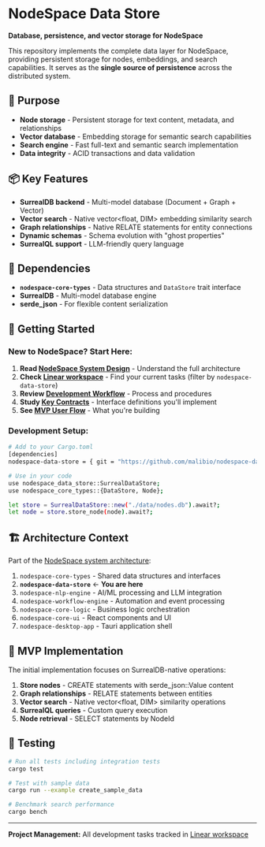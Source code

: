 # NodeSpace Data Store

**Database, persistence, and vector storage for NodeSpace**

This repository implements the complete data layer for NodeSpace, providing persistent storage for nodes, embeddings, and search capabilities. It serves as the **single source of persistence** across the distributed system.

## 🎯 Purpose

- **Node storage** - Persistent storage for text content, metadata, and relationships
- **Vector database** - Embedding storage for semantic search capabilities
- **Search engine** - Fast full-text and semantic search implementation
- **Data integrity** - ACID transactions and data validation

## 📦 Key Features

- **SurrealDB backend** - Multi-model database (Document + Graph + Vector)
- **Vector search** - Native vector<float, DIM> embedding similarity search
- **Graph relationships** - Native RELATE statements for entity connections
- **Dynamic schemas** - Schema evolution with "ghost properties"
- **SurrealQL support** - LLM-friendly query language

## 🔗 Dependencies

- **`nodespace-core-types`** - Data structures and `DataStore` trait interface
- **SurrealDB** - Multi-model database engine
- **serde_json** - For flexible content serialization

## 🚀 Getting Started

### **New to NodeSpace? Start Here:**
1. **Read [NodeSpace System Design](../nodespace-system-design/README.md)** - Understand the full architecture
2. **Check [Linear workspace](https://linear.app/nodespace)** - Find your current tasks (filter by `nodespace-data-store`)
3. **Review [Development Workflow](../nodespace-system-design/docs/development-workflow.md)** - Process and procedures
4. **Study [Key Contracts](../nodespace-system-design/contracts/)** - Interface definitions you'll implement
5. **See [MVP User Flow](../nodespace-system-design/examples/mvp-user-flow.md)** - What you're building

### **Development Setup:**
```bash
# Add to your Cargo.toml
[dependencies]
nodespace-data-store = { git = "https://github.com/malibio/nodespace-data-store" }

# Use in your code
use nodespace_data_store::SurrealDataStore;
use nodespace_core_types::{DataStore, Node};

let store = SurrealDataStore::new("./data/nodes.db").await?;
let node = store.store_node(node).await?;
```

## 🏗️ Architecture Context

Part of the [NodeSpace system architecture](../nodespace-system-design/README.md):

1. `nodespace-core-types` - Shared data structures and interfaces
2. **`nodespace-data-store`** ← **You are here**
3. `nodespace-nlp-engine` - AI/ML processing and LLM integration  
4. `nodespace-workflow-engine` - Automation and event processing
5. `nodespace-core-logic` - Business logic orchestration
6. `nodespace-core-ui` - React components and UI
7. `nodespace-desktop-app` - Tauri application shell

## 🔄 MVP Implementation

The initial implementation focuses on SurrealDB-native operations:

1. **Store nodes** - CREATE statements with serde_json::Value content
2. **Graph relationships** - RELATE statements between entities
3. **Vector search** - Native vector<float, DIM> similarity operations
4. **SurrealQL queries** - Custom query execution
5. **Node retrieval** - SELECT statements by NodeId

## 🧪 Testing

```bash
# Run all tests including integration tests
cargo test

# Test with sample data
cargo run --example create_sample_data

# Benchmark search performance
cargo bench
```

---

**Project Management:** All development tasks tracked in [Linear workspace](https://linear.app/nodespace)